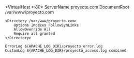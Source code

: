 <VirtualHost *:80>
    ServerName proyecto.com
    DocumentRoot /var/www/proyecto.com

    <Directory /var/www/proyecto.com>
        Options Indexes FollowSymLinks
        AllowOverride All
        Require all granted
    </Directory>

    ErrorLog ${APACHE_LOG_DIR}/proyecto_error.log
    CustomLog ${APACHE_LOG_DIR}/proyecto_access.log combined
</VirtualHost>
